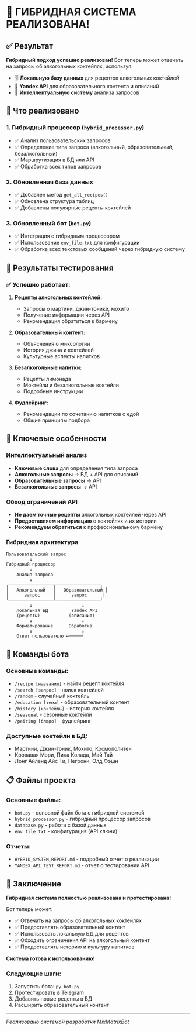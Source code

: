 # 🎉 ГИБРИДНАЯ СИСТЕМА РЕАЛИЗОВАНА!

## ✅ Результат

**Гибридный подход успешно реализован!** Бот теперь может отвечать на запросы об алкогольных коктейлях, используя:

- 🗄️ **Локальную базу данных** для рецептов алкогольных коктейлей
- 🤖 **Yandex API** для образовательного контента и описаний
- 🧠 **Интеллектуальную систему** анализа запросов

## 🔧 Что реализовано

### 1. Гибридный процессор (`hybrid_processor.py`)
- ✅ Анализ пользовательских запросов
- ✅ Определение типа запроса (алкогольный, образовательный, безалкогольный)
- ✅ Маршрутизация в БД или API
- ✅ Обработка всех типов запросов

### 2. Обновленная база данных
- ✅ Добавлен метод `get_all_recipes()`
- ✅ Обновлена структура таблиц
- ✅ Добавлены популярные рецепты коктейлей

### 3. Обновленный бот (`bot.py`)
- ✅ Интеграция с гибридным процессором
- ✅ Использование `env_file.txt` для конфигурации
- ✅ Обработка всех текстовых сообщений через гибридную систему

## 🧪 Результаты тестирования

### ✅ Успешно работает:

1. **Рецепты алкогольных коктейлей:**
   - Запросы о мартини, джин-тонике, мохито
   - Получение информации через API
   - Рекомендация обратиться к бармену

2. **Образовательный контент:**
   - Объяснения о миксологии
   - История джина и коктейлей
   - Культурные аспекты напитков

3. **Безалкогольные напитки:**
   - Рецепты лимонада
   - Моктейли и безалкогольные коктейли
   - Подробные инструкции

4. **Фудпейринг:**
   - Рекомендации по сочетанию напитков с едой
   - Общие принципы подбора

## 🎯 Ключевые особенности

### Интеллектуальный анализ
- **Ключевые слова** для определения типа запроса
- **Алкогольные запросы** → БД + API для описаний
- **Образовательные запросы** → API
- **Безалкогольные запросы** → API

### Обход ограничений API
- **Не даем точные рецепты** алкогольных коктейлей через API
- **Предоставляем информацию** о коктейлях и их истории
- **Рекомендуем обратиться** к профессиональному бармену

### Гибридная архитектура
```
Пользовательский запрос
         ↓
Гибридный процессор
         ↓
    Анализ запроса
         ↓
┌─────────────────┬─────────────────┐
│   Алкогольный   │   Образовательный │
│      запрос     │      запрос      │
└─────────────────┴─────────────────┘
         ↓                   ↓
    Локальная БД         Yandex API
    (рецепты)           (описания)
         ↓                   ↓
    Форматирование      Обработка
         ↓                   ↓
    Ответ пользователю ←─────┘
```

## 🚀 Команды бота

### Основные команды:
- `/recipe [название]` - найти рецепт коктейля
- `/search [запрос]` - поиск коктейлей
- `/random` - случайный коктейль
- `/education [тема]` - образовательный контент
- `/history [коктейль]` - история коктейля
- `/seasonal` - сезонные коктейли
- `/pairing [блюдо]` - фудпейринг

### Доступные коктейли в БД:
- Мартини, Джин-тоник, Мохито, Космополитен
- Кровавая Мэри, Пина Колада, Май Тай
- Лонг Айленд Айс Ти, Негрони, Олд Фэшн

## 📋 Файлы проекта

### Основные файлы:
- `bot.py` - основной файл бота с гибридной системой
- `hybrid_processor.py` - гибридный процессор запросов
- `database.py` - работа с базой данных
- `env_file.txt` - конфигурация (API ключи)

### Отчеты:
- `HYBRID_SYSTEM_REPORT.md` - подробный отчет о реализации
- `YANDEX_API_TEST_REPORT.md` - отчет о тестировании API

## 🎉 Заключение

**Гибридная система полностью реализована и протестирована!**

Бот теперь может:
- ✅ Отвечать на запросы об алкогольных коктейлях
- ✅ Предоставлять образовательный контент
- ✅ Использовать локальную БД для рецептов
- ✅ Обходить ограничения API на алкогольный контент
- ✅ Предоставлять историю и культуру напитков

**Система готова к использованию!**

### Следующие шаги:
1. Запустить бота: `py bot.py`
2. Протестировать в Telegram
3. Добавить новые рецепты в БД
4. Расширить образовательный контент

---
*Реализовано системой разработки MixMatrixBot*












